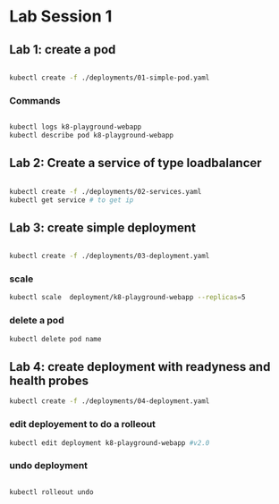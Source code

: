 # Lab Session 1

## Lab 1: create a pod

``` bash

kubectl create -f ./deployments/01-simple-pod.yaml
 ```
 
### Commands

```bash

kubectl logs k8-playground-webapp
kubectl describe pod k8-playground-webapp

```

## Lab 2: Create a service of type loadbalancer

``` bash

kubectl create -f ./deployments/02-services.yaml
kubectl get service # to get ip 

 ```

## Lab 3: create simple deployment

```bash

kubectl create -f ./deployments/03-deployment.yaml

```

### scale

```bash
kubectl scale  deployment/k8-playground-webapp --replicas=5
```

### delete a pod

``` bash
kubectl delete pod name
```


## Lab 4: create deployment with readyness and health probes

```bash
kubectl create -f ./deployments/04-deployment.yaml
 ```

### edit deployement to do a rolleout

```bash 
kubectl edit deployment k8-playground-webapp #v2.0
```

### undo deployment

``` bash

kubectl rolleout undo

```
